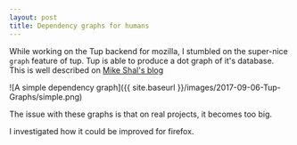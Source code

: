 ```yaml
---
layout: post
title: Dependency graphs for humans
---
```


While working on the Tup backend for mozilla, I stumbled on the super-nice `graph` feature of tup.
Tup is able to produce a dot graph of it's database.
This is well described on [Mike Shal's blog](http://gittup.org/blog/2015/01/12-combining-nodes-in-graphviz/)

![A simple dependency graph]({{ site.baseurl }}/images/2017-09-06-Tup-Graphs/simple.png)

The issue with these graphs is that on real projects, it becomes too big.


I investigated how it could be improved for firefox.


